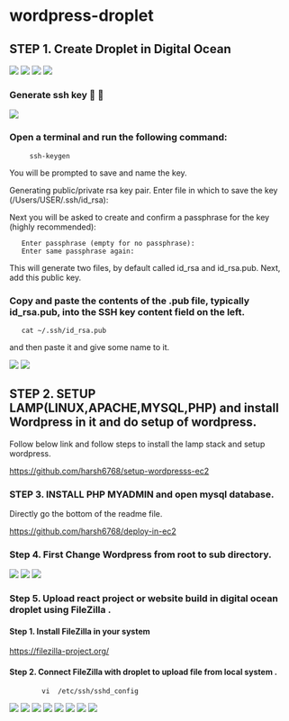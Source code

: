 # wordpress-droplet


## STEP 1. Create Droplet in Digital Ocean 

<img src="https://github.com/harsh6768/wordpress-droplet/blob/main/Screenshots/Screenshot%202022-02-01%20at%206.22.53%20PM.png"/>

<img src="https://github.com/harsh6768/wordpress-droplet/blob/main/Screenshots/Screenshot%202022-02-01%20at%206.23.16%20PM.png"/>

<img src="https://github.com/harsh6768/wordpress-droplet/blob/main/Screenshots/Screenshot%202022-02-01%20at%206.23.28%20PM.png"/>

<img src="https://github.com/harsh6768/wordpress-droplet/blob/main/Screenshots/Screenshot%202022-02-02%20at%2012.59.15%20PM.png"/>


  ### Generate ssh key 🔑 🔐 
  
  <img src="https://github.com/harsh6768/wordpress-droplet/blob/main/Screenshots/Screenshot%202022-02-02%20at%2012.58.07%20PM.png"/>
  
  
  ### Open a terminal and run the following command:
        
         ssh-keygen
           
You will be prompted to save and name the key.

Generating public/private rsa key pair. Enter file in which to save the key (/Users/USER/.ssh/id_rsa):
       
Next you will be asked to create and confirm a passphrase for the key (highly recommended):
 
 
       Enter passphrase (empty for no passphrase):
       Enter same passphrase again:

    
This will generate two files, by default called id_rsa and id_rsa.pub. Next, add this public key.
    
   ### Copy and paste the contents of the .pub file, typically id_rsa.pub, into the SSH key content field on the left.
    
       cat ~/.ssh/id_rsa.pub

and then paste it and give some name to it.
  
<img src="https://github.com/harsh6768/wordpress-droplet/blob/main/Screenshots/Screenshot%202022-02-02%20at%2012.58.39%20PM.png"/>


<img src="https://github.com/harsh6768/wordpress-droplet/blob/main/Screenshots/Screenshot%202022-02-02%20at%201.21.14%20PM.png"/>


## STEP 2. SETUP LAMP(LINUX,APACHE,MYSQL,PHP) and install Wordpress in it and do setup of wordpress. 

 Follow below link and follow steps to install the lamp stack and setup wordpress. 
    
 
 https://github.com/harsh6768/setup-wordpresss-ec2


### STEP 3. INSTALL PHP MYADMIN and open mysql database.

   Directly go the bottom of the readme file. 

https://github.com/harsh6768/deploy-in-ec2


### Step 4. First Change Wordpress from root to sub directory. 





<img src="https://github.com/harsh6768/wordpress-droplet/blob/main/Screenshots/Screenshot%202022-02-07%20at%205.45.18%20PM.png"/>

<img src="https://github.com/harsh6768/wordpress-droplet/blob/main/Screenshots/Screenshot%202022-02-07%20at%205.45.55%20PM.png"/>

<img src="https://github.com/harsh6768/wordpress-droplet/blob/main/Screenshots/Screenshot%202022-02-07%20at%205.46.08%20PM.png"/>


### Step 5. Upload react project or website build in digital ocean droplet using FileZilla .

 #### Step 1. Install FileZilla in your system
 
  https://filezilla-project.org/
 
 #### Step 2. Connect FileZilla with droplet to upload file from local system .
 
            vi  /etc/ssh/sshd_config

<img src="https://github.com/harsh6768/wordpress-droplet/blob/main/Screenshots/Screenshot%202022-02-08%20at%204.40.56%20PM.png"/>

<img src="https://github.com/harsh6768/wordpress-droplet/blob/main/Screenshots/Screenshot%202022-02-08%20at%204.43.44%20PM.png"/>

<img src="https://github.com/harsh6768/wordpress-droplet/blob/main/Screenshots/Screenshot%202022-02-08%20at%204.44.08%20PM.png"/>

<img src="https://github.com/harsh6768/wordpress-droplet/blob/main/Screenshots/Screenshot%202022-02-08%20at%205.12.56%20PM.png"/>

<img src="https://github.com/harsh6768/wordpress-droplet/blob/main/Screenshots/Screenshot%202022-02-08%20at%205.03.52%20PM.png"/>

<img src="https://github.com/harsh6768/wordpress-droplet/blob/main/Screenshots/Screenshot%202022-02-08%20at%205.04.04%20PM.png"/>

<img src="https://github.com/harsh6768/wordpress-droplet/blob/main/Screenshots/Screenshot%202022-02-08%20at%205.09.23%20PM.png"/>

<img src="https://github.com/harsh6768/wordpress-droplet/blob/main/Screenshots/Screenshot%202022-02-08%20at%205.11.07%20PM.png"/>

